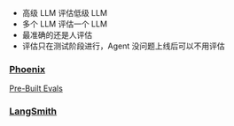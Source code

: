 + 高级 LLM 评估低级 LLM
+ 多个 LLM 评估一个 LLM
+ 最准确的还是人评估
+ 评估只在测试阶段进行，Agent 没问题上线后可以不用评估





### [Phoenix](https://arize.com/docs/phoenix)

[Pre-Built Evals](https://arize.com/docs/phoenix/evaluation/how-to-evals/running-pre-tested-evals) 



### [LangSmith](https://docs.smith.langchain.com/) 